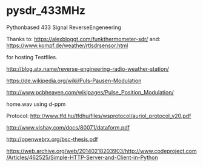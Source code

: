 # pysdr_433MHz
Pythonbased 433 Signal ReverseEngeneering

Thanks to: https://alexbloggt.com/funkthermometer-sdr/
and: https://www.kompf.de/weather/rtlsdrsensor.html

for hosting Testfiles.

http://blog.atx.name/reverse-engineering-radio-weather-station/

https://de.wikipedia.org/wiki/Puls-Pausen-Modulation

http://www.pcbheaven.com/wikipages/Pulse_Position_Modulation/

home.wav using d-ppm

Protocol:
http://www.tfd.hu/tfdhu/files/wsprotocol/auriol_protocol_v20.pdf

http://www.vishay.com/docs/80071/dataform.pdf

http://openwebrx.org/bsc-thesis.pdf

https://web.archive.org/web/20140218203903/http://www.codeproject.com/Articles/462525/Simple-HTTP-Server-and-Client-in-Python
